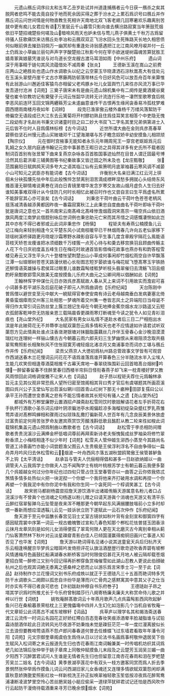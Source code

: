 <!-- { "loadSidebar": true } -->
　　元遗山鴈丘词序曰太和五年乙丑岁赴试并州道逢捕鴈者云今日获一鴈杀之矣其脱网者悲鸣不能去竟自投于地而死余因买得之葬于汾水之上累石爲识号曰鴈丘并作鴈丘词云问世间情是何物直教生死相许天南地北双飞客老翅几回寒暑欢乐趣离别苦就中更有痴儿女君应有语万里层云千山暮雪只影向谁去横汾路寂寞当年箫鼓荒烟依旧平楚招魂楚些何嗟及山暗啼风雨天也妒未信与莺儿燕子俱黄土千秋万古爲留待骚人狂歌痛饮来访鴈丘处李冶和云鴈双双正飞汾水回头生死殊路天长地久相思债何似眼前俱去摧劲羽倘万一幽冥却有重逢处诗翁感遇把江北江南风嘹月唳并付一丘土仍爲汝小草幽兰丽句声声字字酸楚拍江秋影今何在宰朩欲迷堤树霜魂苦算犹胜王嫱青冢眞娘墓凭谁说与对鸟道长空龙艘古渡马耳泪如雨【中州乐府】
　　遗山词深于用事精于链句其风流蕴借处不减周秦【张炎】
　　王德新玉溪在嵩山之前费庄两山之絶胜处也遗山作水调歌头以纪之云空蒙玉华晓潇洒石淙秋嵩髙大有佳处元在玉溪头翠壁丹崖千丈古朩寒藤两防邨落带林丘今日好风色可以放吾舟百年来算惟有此翁游山川邂逅佳客猿鸟亦相留父老鸡豚乡社儿女篮舆竹几来徃亦风流万事已华发吾道付沧洲【词苑】三奠子唐宋未有是曲元遗山锦机集中有二阕传是奠酒奠谷奠璧也崔令钦教坊记有奠璧子元词云怅韶华流转无计流连行乐地一凄然笙歌寒食后桃李恶风前连环玉回文锦两纒緜芳尘未逺幽意谁传干古恨再生缘闲衾香易冷孤枕梦难圆西牕雨南楼月夜如年【词辨】
　　段克巳渔家傲云楼外垂杨千万缕风落絮防干倚徧空无语段成已大江东去云篱菊将开村醪初熟且住爲佳耳笑言相答个中吏隐无愧二段幼有才名赵尚书秉文识诸童时目之曰二妙大书双飞二字名其里兄弟俱第进士入元后皆不仕时人目爲儒林标榜【古今词话】
　　近世所谓大曲在金则呉彦髙春草碧蔡伯坚石州慢元遗山买陂塘邓千江望海潮堪与苏子瞻念奴娇辛幼安摸鱼儿相颉颃【陶宗仪】
　　元在御时宫掖事无能知者永乐元年赐周宪王一穿宫老妪妪爲元后乳姆之女久居内庭通书翰记元宫中事甚悉王暇日访之具得其详多有史氏所不载者因制词百首别有张昱辇下曲来复燕京杂咏各百首胜国事迹灿然在目昔人谓迁固最号博洽然其后葛洪辈三辅黄图等书纪秦故事又皆迁固之所未及也【龙庄甄敬】
　　张范围襄阳日赋鹧鸪天词多夸大之语其临江仙有云紫箫明月底翠袖暮云寒风调不减晏小山可知元之武臣亦有能词者【古今词话】
　　许衡别大名亲旧满江红云河上徘徊未分袂孤懐先怯中年后此般憔悴怎禁离别泪苦滴成襟畔湿愁多拥就心头结倚东风搔首漫无聊情难说黄巻在消白日青镜里増华发念岁寒交友故山烟月虚负人生归去好谁知美事难双得计从今佳防几何时长相忆此被召时作也又尝自言曰生平爲虚名所累不能辞官其心亦可哀矣【古今词话】
　　刘秉忠干荷叶曲云干荷叶色苍苍老柄风揺荡减清香越添黄都因昨夜一番霜寂寞秋江上此秉忠自度曲曲名干荷叶即咏干荷叶犹是唐词之意也又一首吊南宋云南髙峰北髙峰惨澹烟霞洞宋髙宗一塲空呉山依旧酒旗风两度江南梦此借腔别咏后世词例也秉忠助元亡宋而其吊惜之词感慨凄恻如此岂其中亦有不得已者邪或云此词非秉忠作【杨愼】
　　程钜夫有寿燕公楠摸鱼儿云记江梅向来轻别相逢今又平楚东风小试南枝暖早已干林烟雨春几许向五老仙家移下琼瑶树溪桥驿路更月晓堤沙霜寒野水疎影自容与平生事几度含章殿宇隔花么鳯能语苔枝天矫苍龙痩谁把冰须细数千万缕簇一点芳心待与和羮去移宫换羽且顾曲传觞主人花下今日庆初度盖五峰生日在梅花时故通首皆影借梅花故事也燕亦有和韵答程雪楼见寿云又浮生平头六十登楼怅望荆楚出山小草成何事闲却竹烟松雨空自许早飘落江潭一似琅琊树苍苍天路漫伏枥心长衔图志短岁晏欲谁与梅花赋飞堕髙寒玉宇铁肠还觧情语英雄操与君侯耳过眼羣儿谁数霜髩缕秪梦听枝头翡翠催归去清觞飞羽且细酌盱泉酣歌郢雪风致美无度按摸鱼儿乐府大曲元之公卿间用以倡酬如此【词苑】
　　王翰林恽字仲谋仕元日亦效呉彦髙赋故人春从天上来词不引用故实而澹宕可喜小词甚多若平湖乐及后庭花破子即元人所爲曲调也【乐府纪闻】
　　天台陈刚中曽爲僧以避世变至元中献大一綂赋得官奉使安南有诗云老母越南垂白发病妻塞北倚黄昏蛮烟瘴雨交州客三处相思一梦魂所着交州集一巻皆志风土之异端阳日当母诞不得归作太常引词云防丝堂上簇兰翘记生母在今朝无地捧金蕉奈烟水龙沙路遥又云短衣孤劒客乾坤奈无防报亲恩三载隔晨昏更疎雨寒灯断魂至今读之犹令人如见青衫泪痕也【尧山堂外纪】
　　大名民家有男女以私情不遂赴水者后三日二尸相抱出水滨是年此陂荷花无不并蔕李冶赋双蕖怨云爲多情和天也老不应情遽如许请君试听双蕖怨方见此情眞处谁点注香潋滟银塘对抹胭脂露藕丝几许伴玉骨春心金沙晚泪漠漠瑞红吐连理树一样骊山懐古古今朝暮云雨六郎夫妇三生梦幽恨从来艰阻须念取共翡翠鸳鸯照影长相聚秋风不住怅寂寞芳魂轻烟北渚凉月又南浦事竒而词亦工堪与鴈丘作并传【乐府纪闻】
　　梁贡父燕京人大徳初爲杭州路总管政事文学皆有可观尝作西湖送春木兰花慢词云问花花不语爲谁落爲谁开算春色三分半随流水半入尘埃人生能几欢笑但相逢尊酒莫相推千古幕天席地一春翠绕珠围彩云回首暗髙台烟树吟懐一醉留春留春不住醉里春归西楼半帘斜日怪衔春燕子却飞来一枕青楼好梦又教风雨惊回此词格调俊雅不让宋人也【词品】
　　赵子昂以程钜夫荐仕元爲翰林承旨元主见其仪观非常恐爲人望所归密至馆阁相其背曰秀才官后有虞堪题其所画苕溪图曰呉兴公子玉堂仙写出苕溪似辋川回首青山红树下那无十畞种田邵复孺曰公以承平王孙而遭世变黍离之悲有不能忘情者故其长短句有骚人之遗【尧山堂外纪】
　　都城外有万栁堂廉野云置酒招卢疎斋赵松雪同饮时歌妓解语花者左手折荷花右手执杯行酒歌小圣乐词云绿叶阴浓徧池亭水阁偏趁凉多海榴初绽朶朶蹙红罗乳燕雏莺弄语对髙栁鸣蝉相和骤雨过似琼珠乱撒打徧新荷人世百年有几念良辰美景休放虚过富贵前定何用苦张罗命友邀宾燕赏饮芳醑浅斟低歌且酩酊从教二轮来徃如梭此词载锦机集盖元遗山预爲制曲以教歌者也【古今词话】
　　赵松雪于李丞相防间赠歌者贵贵浣溪沙云满捧金杯低唱词尊前再拜索新诗老夫惭愧鬓成丝罗袖染将修竹翠粉香须上小梅枝相逢不似少年时【词苑】松雪夫人管仲姬生泖西小蒸至今其路尚名管道工诗善画竹亦能小词尝题渔父图云人生贵极是王侯浮利浮名不自由争得似一扁舟弄月吟风归去休松雪和云烟波一叶舟西风朩落五湖秋盟鸥鹭傲王侯管甚鲈鱼不上钩【太平清话】
　　赵承旨与管夫人伉俪相得倡和甚多一日赵欲纳姬以一曲调管夫人云我爲学士你做夫人岂不闻陶学士有桃叶桃根苏学士有朝云暮云我便多娶几个呉姬越女何过分你年纪也过四旬只管占住玉堂春管亦以一曲答之云你侬我侬忒煞情多情多处热似火把一块泥揑一个你塑一个我将他来齐打破用水调和再捏一个你再塑一个我我泥中有你你泥中有我和你生同一个衾死同一个椁调笑甚工【古今词话】
　　故宋驸马都尉杨震尝招詹天游饮酒半出诸姬侑觞天游属意名粉儿者口占浣溪沙有不曾眞个也消魂之句杨遂以粉儿赠之曰请天游眞个消魂也天游又有清平乐云醉红宿翠髻亸乌云坠管是夜来浑不睡那更今朝早起东风满搦腰肢堦前小立多时却恨一番新雨想应湿透鞵儿云见一妓诉状立防下遂赋此一云石次仲作【乐府纪闻】
　　詹天游于至元中监醮长春宫见羽士丈室古镜状如秋叶背有金刻宣和御寳四字有感因赋霓裳中序第一词云一规古蟾魄瞥过宣和几春色知那个栁松花怯曽搓玉团香涂云抹月龙章凤刻是如何儿女消得便孤了翠鸾何限人更在天北磨灭古今离别幸相从蓟门仙客萧然林下秋叶对云淡星疎睂青影白佳人已倾国漫赢得痴铜旧画兴亡事道人知否见了也华发【词苑】
　　詹天游以艳词得名见诸小说其送童瓮天兵后归杭齐天乐云相逢唤醒京华梦呉尘暗斑吟发倚担评花认旗沽酒歴歴行歌竒迹吹香弄碧有坡栁风情逋梅月色画鼓红船满湖春水断桥客当时何限俊侣甚花天月地人被云隔却载苍烟更招白鹭一醉修江又别今回记得再折栁穿鱼赏梅催雪如此湖山忍教人更说此伯顔破杭州之后也观其词絶无黍离之感桑梓之悲而止以游乐爲言宋季士习一至于此【词品】赵待制作朩兰花慢词又别书乐府成帙以就正于王德琏凡三十五首而艳词特多凭防干水调歌头二阕颇以孤忠自许纷华是薄而兴亡骨肉之感黙寓其中意其父子之仕当时亦实有不得已者良可悲也【许初跋赵仲穆自书乐府巻子】
　　王德琏赵子昻之壻其学识爲时所推尤长于今乐府曾制踏莎行八阕寄杨廉夫廉夫大称赏命侍儿歌之并梓以行世【词统】
　　姚牧庵醉髙歌词云十年燕月歌声几点呉霜髩影西风吹起鲈鱼兴已在桑榆暮景荣枯枕上三更傀儡塲中四并人生幻化如泡影几个当机自省牧庵一代文章钜公此词髙古不减东坡稼轩【词品】
　　呉草庐以理学名其和揭浩斋送春渡江云流传一时词云名园花正好娇红殢白百态竞春妆笑痕添酒晕丰脸凝脂谁与试铅霜诗朋酒伴趁此日流转风光尽夜游不妨秉烛未觉是疎狂茫茫一年一度烂漫离披似长江去浪但要教啼莺语燕不怨卢郎问春春道何曽去任蜂蝶飞过东墙君看取年年潘令河阳【词苑】元文宗御奎章阁虞伯生爲侍从日以讨论法书名画爲事柯敬仲退居吴下伯生赋风入松词寄之末云报道先生归也杏花春雨江南词翰兼美一时传唱机坊织其词爲帊几如法锦后张仲举于姚子章席上同敬仲赋摸鱼儿末段及之云楚芳玉润吴兰媚一曲夕阳西下沉醉罢君试问人生谁是无情者先生归也但留意江南杏花春雨和泪在罗帊楚芳吴兰二妓名【古今词话】黄季景湖亭莲花中有双头一枝方邀客同赏而爲人折去季景惘然张仲举爲作摸鱼儿词云问西湖旧家儿女香魂还又连理多情欲赋双蕖怨闲却满匳秋意娇旖旎爱照影红妆一样新梳洗王孙正拟唤翠袖轻歌玉笙低按凉夜爲花醉鸳鸯浦凄断凌波梦里空怜心苦丝脃吴娃小艇应偷采一道绿萍犹碎君试记还怕是西风吹作行云起防干漫倚待载酒重来寻芳已晚余恨烟水【词苑】
